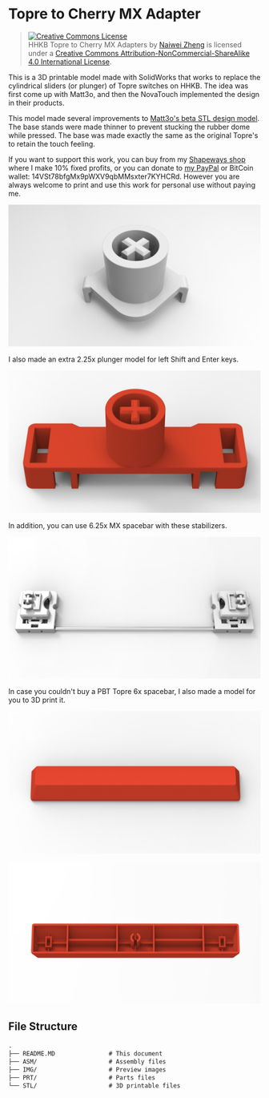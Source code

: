 # Topre to Cherry MX Adapter

> <a rel="license" href="http://creativecommons.org/licenses/by-nc-sa/4.0/"><img alt="Creative Commons License" style="border-width:0" src="https://i.creativecommons.org/l/by-nc-sa/4.0/88x31.png" /></a><br /><span xmlns:dct="http://purl.org/dc/terms/" property="dct:title">HHKB Topre to Cherry MX Adapters</span> by <a xmlns:cc="http://creativecommons.org/ns#" href="https://github.com/rixtox/Topre-to-Cherry-MX-Adapter" property="cc:attributionName" rel="cc:attributionURL">Naiwei Zheng</a> is licensed under a <a rel="license" href="http://creativecommons.org/licenses/by-nc-sa/4.0/">Creative Commons Attribution-NonCommercial-ShareAlike 4.0 International License</a>.

This is a 3D printable model made with SolidWorks that works to replace the cylindrical sliders (or plunger) of Topre switches on HHKB. The idea was first come up with Matt3o, and then the NovaTouch implemented the design in their products.

This model made several improvements to [Matt3o's beta STL design model][1]. The base stands were made thinner to prevent stucking the rubber dome while pressed. The base was made exactly the same as the original Topre's to retain the touch feeling.

If you want to support this work, you can buy from my [Shapeways shop](https://www.shapeways.com/shops/axiom-1) where I make 10% fixed profits, or you can donate to [my PayPal](https://paypal.me/naiwei) or BitCoin wallet: 14VSt78bfgMx9pWXV9qbMMsxter7KYHCRd. However you are always welcome to print and use this work for personal use without paying me.

![Plunger 1x](/IMG/Plunger%201x.jpg?raw=true "Plunger 1x")

I also made an extra 2.25x plunger model for left Shift and Enter keys.

![Plunger 2.25x](/IMG/Plunger%202.25x.jpg?raw=true "Plunger 2.25x")

In addition, you can use 6.25x MX spacebar with these stabilizers.

![Spacebar Stabilizers](/IMG/Stabilizers.png?raw=true "Spacebar Stabilizers")

In case you couldn't buy a PBT Topre 6x spacebar, I also made a model
for you to 3D print it.

![Spacebar 6x Top](/IMG/Spacebar%206x%20Top.jpg?raw=true "Spacebar 6x Top")

![Spacebar 6x Bottom](/IMG/Spacebar%206x%20Bottom.jpg?raw=true "Spacebar 6x Bottom")

## File Structure

    .
    ├── README.MD               # This document
    ├── ASM/                    # Assembly files
    ├── IMG/                    # Preview images
    ├── PRT/                    # Parts files
    └── STL/                    # 3D printable files

[1]: http://matt3o.com/topre-to-cherry-mx-adapter/
